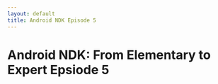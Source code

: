 ```yaml
---
layout: default
title: Android NDK Episode 5
---
```

<h1>Android NDK: From Elementary to Expert Epsiode 5




